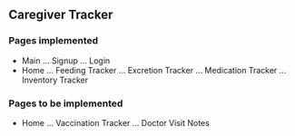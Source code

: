 ## Caregiver Tracker

### Pages implemented

- Main
  ... Signup
  ... Login
- Home
  ... Feeding Tracker
  ... Excretion Tracker
  ... Medication Tracker
  ... Inventory Tracker

### Pages to be implemented

- Home
  ... Vaccination Tracker
  ... Doctor Visit Notes

